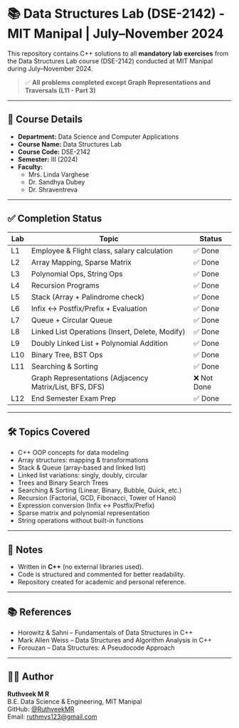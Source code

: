 # 📚 Data Structures Lab (DSE-2142) - MIT Manipal | July–November 2024

This repository contains C++ solutions to all **mandatory lab exercises** from the Data Structures Lab course (DSE-2142) conducted at MIT Manipal during July–November 2024.

> ✅ **All problems completed except Graph Representations and Traversals (L11 - Part 3)**

---

## 📌 Course Details

- **Department:** Data Science and Computer Applications  
- **Course Name:** Data Structures Lab  
- **Course Code:** DSE-2142  
- **Semester:** III (2024)  
- **Faculty:**  
  - Mrs. Linda Varghese  
  - Dr. Sandhya Dubey  
  - Dr. Shraventreva

---

## ✅ Completion Status

| Lab | Topic                                                      | Status     |
|-----|------------------------------------------------------------|------------|
| L1  | Employee & Flight class, salary calculation                | ✅ Done     |
| L2  | Array Mapping, Sparse Matrix                               | ✅ Done     |
| L3  | Polynomial Ops, String Ops                                 | ✅ Done     |
| L4  | Recursion Programs                                         | ✅ Done     |
| L5  | Stack (Array + Palindrome check)                           | ✅ Done     |
| L6  | Infix ↔ Postfix/Prefix + Evaluation                        | ✅ Done     |
| L7  | Queue + Circular Queue                                     | ✅ Done     |
| L8  | Linked List Operations (Insert, Delete, Modify)            | ✅ Done     |
| L9  | Doubly Linked List + Polynomial Addition                   | ✅ Done     |
| L10 | Binary Tree, BST Ops                                       | ✅ Done     |
| L11 | Searching & Sorting                                        | ✅ Done     |
|     | Graph Representations (Adjacency Matrix/List, BFS, DFS)   | ❌ Not Done |
| L12 | End Semester Exam Prep                                     | ✅ Done     |

---

## 🛠 Topics Covered

- C++ OOP concepts for data modeling  
- Array structures: mapping & transformations  
- Stack & Queue (array-based and linked list)  
- Linked list variations: singly, doubly, circular  
- Trees and Binary Search Trees  
- Searching & Sorting (Linear, Binary, Bubble, Quick, etc.)  
- Recursion (Factorial, GCD, Fibonacci, Tower of Hanoi)  
- Expression conversion (Infix ↔ Postfix/Prefix)  
- Sparse matrix and polynomial representation  
- String operations without built-in functions

---

## 📌 Notes

- Written in **C++** (no external libraries used).
- Code is structured and commented for better readability.
- Repository created for academic and personal reference.

---

## 📚 References

- Horowitz & Sahni – Fundamentals of Data Structures in C++
- Mark Allen Weiss – Data Structures and Algorithm Analysis in C++
- Forouzan – Data Structures: A Pseudocode Approach

---

## 🧑‍🎓 Author

**Ruthveek M R**  
B.E. Data Science & Engineering, MIT Manipal  
GitHub: [@RuthveekMR](https://github.com/RuthveekMR/)  
Email: ruthmys123@gmail.com

